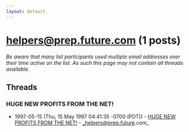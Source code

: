 ```yaml
---
layout: default
---
```


# helpers@prep.future.com (1 posts)

_Be aware that many list participants used multiple email addresses over their time active on the list. As such this page may not contain all threads available._

## Threads

### HUGE NEW PROFITS FROM THE NET!
+ 1997-05-15 (Thu, 15 May 1997 04:41:35 -0700 (PDT)) - [HUGE NEW PROFITS FROM THE NET!](/archive/1997/05/75554116b8a76dd4fb653a39f8fadbde5347fa261107b131ff3b29b0cae532f3) - _helpers@prep.future.com_

